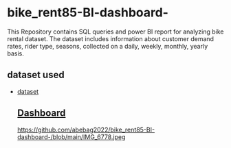 # bike_rent85-BI-dashboard-
This Repository contains SQL queries and power BI report for analyzing bike rental dataset. The dataset includes information about customer demand rates, rider type, seasons, collected on a daily, weekly, monthly, yearly basis.
## dataset used
- <a href="https://github.com/abebag2022/bike_rent85-BI-dashboard-/blob/main/bike_share_yr_0.csv">dataset
  ## Dashboard
  https://github.com/abebag2022/bike_rent85-BI-dashboard-/blob/main/IMG_6778.jpeg
  
